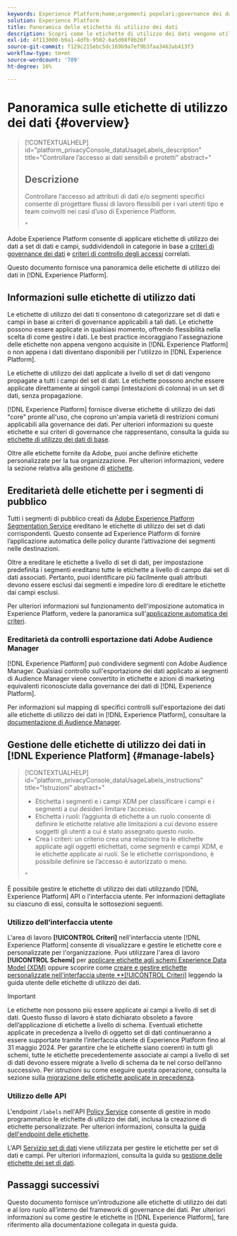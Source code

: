 ```yaml
---
keywords: Experience Platform;home;argomenti popolari;governance dei dati;etichetta di utilizzo dati api;servizio criteri api;panoramica etichette di utilizzo dati
solution: Experience Platform
title: Panoramica delle etichette di utilizzo dei dati
description: Scopri come le etichette di utilizzo dei dati vengono utilizzate per contribuire a rafforzare la conformità alla governance dei dati in Adobe Experience Platform.
exl-id: 4f113000-b9a1-4dfb-9502-6a5d08f0b26f
source-git-commit: f129c215ebc5dc169b9a7ef9b3faa3463ab413f3
workflow-type: tm+mt
source-wordcount: '789'
ht-degree: 16%

---
```


# Panoramica sulle etichette di utilizzo dei dati {#overview}

>[!CONTEXTUALHELP]
>id="platform_privacyConsole_dataUsageLabels_description"
>title="Controllare l’accesso ai dati sensibili e protetti"
>abstract="<h2>Descrizione</h2><p>Controllare l’accesso ad attributi di dati e/o segmenti specifici consente di progettare flussi di lavoro flessibili per i vari utenti tipo e team coinvolti nei casi d’uso di Experience Platform.</p>"

Adobe Experience Platform consente di applicare etichette di utilizzo dei dati a set di dati e campi, suddividendoli in categorie in base a [criteri di governance dei dati](../policies/overview.md) e [criteri di controllo degli accessi](../../access-control/abac/ui/policies.md) correlati.

Questo documento fornisce una panoramica delle etichette di utilizzo dei dati in [!DNL Experience Platform].

## Informazioni sulle etichette di utilizzo dati

Le etichette di utilizzo dei dati ti consentono di categorizzare set di dati e campi in base ai criteri di governance applicabili a tali dati. Le etichette possono essere applicate in qualsiasi momento, offrendo flessibilità nella scelta di come gestire i dati. Le best practice incoraggiano l&#39;assegnazione delle etichette non appena vengono acquisite in [!DNL Experience Platform] o non appena i dati diventano disponibili per l&#39;utilizzo in [!DNL Experience Platform].

Le etichette di utilizzo dei dati applicate a livello di set di dati vengono propagate a tutti i campi del set di dati. Le etichette possono anche essere applicate direttamente ai singoli campi (intestazioni di colonna) in un set di dati, senza propagazione.

[!DNL Experience Platform] fornisce diverse etichette di utilizzo dei dati &quot;core&quot; pronte all&#39;uso, che coprono un&#39;ampia varietà di restrizioni comuni applicabili alla governance dei dati. Per ulteriori informazioni su queste etichette e sui criteri di governance che rappresentano, consulta la guida su [etichette di utilizzo dei dati di base](reference.md).

Oltre alle etichette fornite da Adobe, puoi anche definire etichette personalizzate per la tua organizzazione. Per ulteriori informazioni, vedere la sezione relativa alla gestione di [etichette](#manage-labels).

## Ereditarietà delle etichette per i segmenti di pubblico

Tutti i segmenti di pubblico creati da [Adobe Experience Platform Segmentation Service](../../segmentation/home.md) ereditano le etichette di utilizzo dei set di dati corrispondenti. Questo consente ad Experience Platform di fornire l’applicazione automatica delle policy durante l’attivazione dei segmenti nelle destinazioni.

Oltre a ereditare le etichette a livello di set di dati, per impostazione predefinita i segmenti ereditano tutte le etichette a livello di campo dai set di dati associati. Pertanto, puoi identificare più facilmente quali attributi devono essere esclusi dai segmenti e impedire loro di ereditare le etichette dai campi esclusi.

Per ulteriori informazioni sul funzionamento dell&#39;imposizione automatica in Experience Platform, vedere la panoramica sull&#39;[applicazione automatica dei criteri](../enforcement/auto-enforcement.md).

### Ereditarietà da controlli esportazione dati Adobe Audience Manager

[!DNL Experience Platform] può condividere segmenti con Adobe Audience Manager. Qualsiasi controllo sull&#39;esportazione dei dati applicato ai segmenti di Audience Manager viene convertito in etichette e azioni di marketing equivalenti riconosciute dalla governance dei dati di [!DNL Experience Platform].

Per informazioni sul mapping di specifici controlli sull&#39;esportazione dei dati alle etichette di utilizzo dei dati in [!DNL Experience Platform], consultare la [documentazione di Audience Manager](https://experienceleague.adobe.com/docs/audience-manager/user-guide/implementation-integration-guides/integration-experience-platform/aam-aep-audience-sharing.html#aam-data-export-control-in-aep).

## Gestione delle etichette di utilizzo dei dati in [!DNL Experience Platform] {#manage-labels}

>[!CONTEXTUALHELP]
>id="platform_privacyConsole_dataUsageLabels_instructions"
>title="Istruzioni"
>abstract="<ul><li>Etichetta i segmenti e i campi XDM per classificare i campi e i segmenti a cui desideri limitare l’accesso.</li><li>Etichetta i ruoli: l’aggiunta di etichette a un ruolo consente di definire le etichette relative alle limitazioni a cui devono essere soggetti gli utenti a cui è stato assegnato questo ruolo.</li><li>Crea i criteri: un criterio crea una relazione tra le etichette applicate agli oggetti etichettati, come segmenti e campi XDM, e le etichette applicate ai ruoli. Se le etichette corrispondono, è possibile definire se l’accesso è autorizzato o meno.</li></ul>"

È possibile gestire le etichette di utilizzo dei dati utilizzando [!DNL Experience Platform] API o l&#39;interfaccia utente. Per informazioni dettagliate su ciascuno di essi, consulta le sottosezioni seguenti.

### Utilizzo dell’interfaccia utente

L&#39;area di lavoro **[!UICONTROL Criteri]** nell&#39;interfaccia utente [!DNL Experience Platform] consente di visualizzare e gestire le etichette core e personalizzate per l&#39;organizzazione. Puoi utilizzare l&#39;area di lavoro **[!UICONTROL Schemi]** per [applicare etichette agli schemi Experience Data Model (XDM)](../../xdm/tutorials/labels.md) oppure scoprire come [creare e gestire etichette personalizzate nell&#39;interfaccia utente **[!UICONTROL Criteri]](./user-guide.md) leggendo la guida utente delle etichette di utilizzo dei dati.

>[!IMPORTANT]
>
>Le etichette non possono più essere applicate ai campi a livello di set di dati. Questo flusso di lavoro è stato dichiarato obsoleto a favore dell’applicazione di etichette a livello di schema. Eventuali etichette applicate in precedenza a livello di oggetto set di dati continueranno a essere supportate tramite l’interfaccia utente di Experience Platform fino al 31 maggio 2024. Per garantire che le etichette siano coerenti in tutti gli schemi, tutte le etichette precedentemente associate ai campi a livello di set di dati devono essere migrate a livello di schema da te nel corso dell’anno successivo. Per istruzioni su come eseguire questa operazione, consulta la sezione sulla [migrazione delle etichette applicate in precedenza](../e2e.md#migrate-labels).

### Utilizzo delle API

L&#39;endpoint `/labels` nell&#39;API [Policy Service](https://www.adobe.io/experience-platform-apis/references/policy-service/) consente di gestire in modo programmatico le etichette di utilizzo dei dati, inclusa la creazione di etichette personalizzate. Per ulteriori informazioni, consulta la [guida dell&#39;endpoint delle etichette](../api/labels.md).

L&#39;API [Servizio set di dati](https://www.adobe.io/experience-platform-apis/references/dataset-service/) viene utilizzata per gestire le etichette per set di dati e campi. Per ulteriori informazioni, consulta la guida su [gestione delle etichette dei set di dati](./dataset-api.md).

## Passaggi successivi

Questo documento fornisce un’introduzione alle etichette di utilizzo dei dati e al loro ruolo all’interno del framework di governance dei dati. Per ulteriori informazioni su come gestire le etichette in [!DNL Experience Platform], fare riferimento alla documentazione collegata in questa guida.

